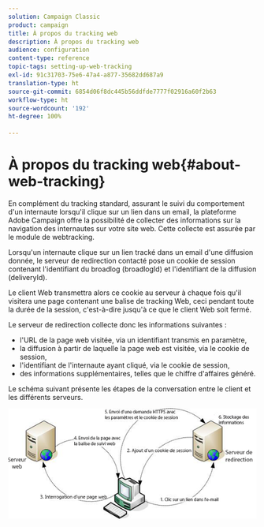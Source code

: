 ```yaml
---
solution: Campaign Classic
product: campaign
title: À propos du tracking web
description: À propos du tracking web
audience: configuration
content-type: reference
topic-tags: setting-up-web-tracking
exl-id: 91c31703-75e6-47a4-a877-35682dd687a9
translation-type: ht
source-git-commit: 6854d06f8dc445b56ddfde7777f02916a60f2b63
workflow-type: ht
source-wordcount: '192'
ht-degree: 100%

---
```


# À propos du tracking web{#about-web-tracking}

En complément du tracking standard, assurant le suivi du comportement d&#39;un internaute lorsqu&#39;il clique sur un lien dans un email, la plateforme Adobe Campaign offre la possibilité de collecter des informations sur la navigation des internautes sur votre site web. Cette collecte est assurée par le module de webtracking.

Lorsqu&#39;un internaute clique sur un lien tracké dans un email d&#39;une diffusion donnée, le serveur de redirection contacté pose un cookie de session contenant l&#39;identifiant du broadlog (broadlogId) et l&#39;identifiant de la diffusion (deliveryId).

Le client Web transmettra alors ce cookie au serveur à chaque fois qu&#39;il visitera une page contenant une balise de tracking Web, ceci pendant toute la durée de la session, c&#39;est-à-dire jusqu&#39;à ce que le client Web soit fermé.

Le serveur de redirection collecte donc les informations suivantes :

* l&#39;URL de la page web visitée, via un identifiant transmis en paramètre,
* la diffusion à partir de laquelle la page web est visitée, via le cookie de session,
* l&#39;identifiant de l&#39;internaute ayant cliqué, via le cookie de session,
* des informations supplémentaires, telles que le chiffre d&#39;affaires généré.

Le schéma suivant présente les étapes de la conversation entre le client et les différents serveurs.

![](assets/d_ncs_integration_webtracking_structure1.png)

